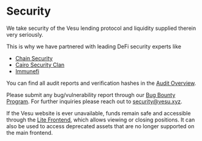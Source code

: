 
# Security

We take security of the Vesu lending protocol and liquidity supplied therein very seriously.

This is why we have partnered with leading DeFi security experts like

- [Chain Security](https://www.chainsecurity.com)
- [Cairo Security Clan](https://cairosecurityclan.com)
- [Immunefi](https://immunefi.com)

You can find all audit reports and verification hashes in the [Audit Overview](./audits.md).

Please submit any bug/vulnerability report through our [Bug Bounty Program](https://immunefi.com/bug-bounty/vesu/information/).
For further inquiries please reach out to [security@vesu.xyz](mailto:security@vesu.xyz).

If the Vesu website is ever unavailable, funds remain safe and accessible through the [Lite Frontend](https://lite.vesu.xyz), which allows viewing or closing positions. It can also be used to access deprecated assets that are no longer supported on the main frontend.
